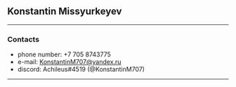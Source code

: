 ## Konstantin Missyurkeyev
---
### Contacts

* phone number: +7 705 8743775
* e-mail: KonstantinM707@yandex.ru
* discord: Achileus#4519 (@KonstantinM707)

---
